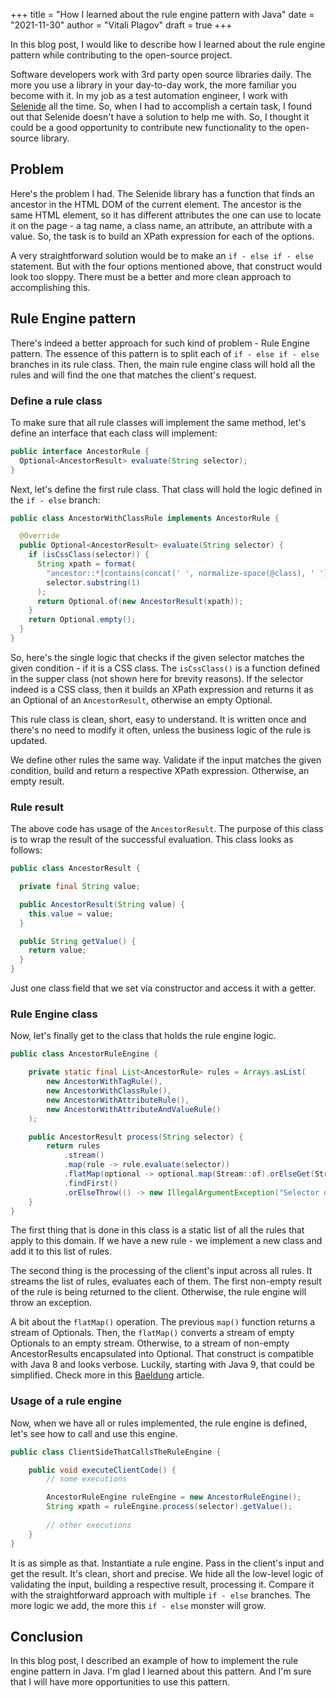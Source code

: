 +++
title = "How I learned about the rule engine pattern with Java"
date = "2021-11-30"
author = "Vitali Plagov"
draft = true
+++

In this blog post, I would like to describe how I learned about the rule engine pattern while contributing to the
open-source project.
<!--more-->

Software developers work with 3rd party open source libraries daily. The more you use a library in your
day-to-day work, the more familiar you become with it. In my job as a test automation engineer, I work with
[Selenide](https://github.com/selenide/selenide) all the time. So, when I had to accomplish a certain task, I found
out that Selenide doesn't have a solution to help me with. So, I thought it could be a good opportunity to contribute
new functionality to the open-source library.

## Problem

Here's the problem I had. The Selenide library has a function that finds an ancestor in the HTML DOM of the current
element. The ancestor is the same HTML element, so it has different attributes the one can use to locate it on the
page - a tag name, a class name, an attribute, an attribute with a value. So, the task is to build an XPath
expression for each of the options.

A very straightforward solution would be to make an `if - else if - else` statement. But with the four
options mentioned above, that construct would look too sloppy. There must be a better and more clean approach to
accomplishing this.

## Rule Engine pattern

There's indeed a better approach for such kind of problem - Rule Engine pattern.
The essence of this pattern is to split each of `if - else if - else` branches in its rule class. Then, the main
rule engine class will hold all the rules and will find the one that matches the client's request.

### Define a rule class

To make sure that all rule classes will implement the same method, let's define an interface that each class will
implement:

```java
public interface AncestorRule {
  Optional<AncestorResult> evaluate(String selector);
}
```

Next, let's define the first rule class. That class will hold the logic defined in the `if - else` branch:

```java
public class AncestorWithClassRule implements AncestorRule {

  @Override
  public Optional<AncestorResult> evaluate(String selector) {
    if (isCssClass(selector)) {
      String xpath = format(
        "ancestor::*[contains(concat(' ', normalize-space(@class), ' '), ' %s ')][%s]",
        selector.substring(1)
      );
      return Optional.of(new AncestorResult(xpath));
    }
    return Optional.empty();
  }
}
```

So, here's the single logic that checks if the given selector matches the given condition - if it is a CSS class.
The `isCssClass()` is a function defined in the supper class (not shown here for brevity reasons). If the selector
indeed is a CSS class, then it builds an XPath expression and returns it as an Optional of an `AncestorResult`,
otherwise an empty Optional.

This rule class is clean, short, easy to understand. It is written once and there's no need to modify it often,
unless the business logic of the rule is updated.

We define other rules the same way. Validate if the input matches the given condition, build and return a respective
XPath expression. Otherwise, an empty result.

### Rule result

The above code has usage of the `AncestorResult`. The purpose of this class is to wrap the result of the
successful evaluation. This class looks as follows:

```java
public class AncestorResult {

  private final String value;

  public AncestorResult(String value) {
    this.value = value;
  }

  public String getValue() {
    return value;
  }
}
```

Just one class field that we set via constructor and access it with a getter.

### Rule Engine class

Now, let's finally get to the class that holds the rule engine logic.

```java
public class AncestorRuleEngine {

    private static final List<AncestorRule> rules = Arrays.asList(
        new AncestorWithTagRule(),
        new AncestorWithClassRule(),
        new AncestorWithAttributeRule(),
        new AncestorWithAttributeAndValueRule()
    );

    public AncestorResult process(String selector) {
        return rules
            .stream()
            .map(rule -> rule.evaluate(selector))
            .flatMap(optional -> optional.map(Stream::of).orElseGet(Stream::empty))
            .findFirst()
            .orElseThrow(() -> new IllegalArgumentException("Selector does not match any rule"));
    }
}
```

The first thing that is done in this class is a static list of all the rules that apply to this domain. If we
have a new rule - we implement a new class and add it to this list of rules.

The second thing is the processing of the client's input across all rules. It streams the list of rules, evaluates each
of them. The first non-empty result of the rule is being returned to the client. Otherwise, the rule engine will
throw an exception.

A bit about the `flatMap()` operation. The previous `map()` function returns a stream of Optionals. Then, the
`flatMap()` converts a stream of empty Optionals to an empty stream. Otherwise, to a stream of non-empty
AncestorResults encapsulated into Optional. That construct is compatible with Java 8 and looks verbose. Luckily,
starting with Java 9, that could be simplified. Check more in this
[Baeldung](https://www.baeldung.com/java-filter-stream-of-optional) article.

### Usage of a rule engine

Now, when we have all or rules implemented, the rule engine is defined, let's see how to call and use this engine.

```java
public class ClientSideThatCallsTheRuleEngine {

    public void executeClientCode() {
        // some executions

        AncestorRuleEngine ruleEngine = new AncestorRuleEngine();
        String xpath = ruleEngine.process(selector).getValue();
        
        // other executions
    }
}
```

It is as simple as that. Instantiate a rule engine. Pass in the client's input and get the result. It's clean, short
and precise. We hide all the low-level logic of validating the input, building a respective result, processing it.
Compare it with the straightforward approach with multiple `if - else` branches. The more logic we add, the more
this `if - else` monster will grow.

## Conclusion

In this blog post, I described an example of how to implement the rule engine pattern in Java. I'm glad I learned
about this pattern. And I'm sure that I will have more opportunities to use this pattern.
